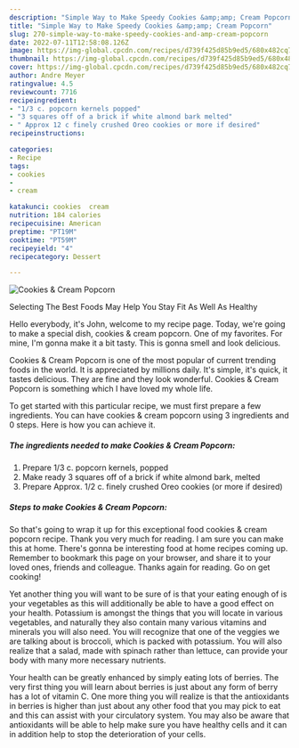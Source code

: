```yaml
---
description: "Simple Way to Make Speedy Cookies &amp;amp; Cream Popcorn"
title: "Simple Way to Make Speedy Cookies &amp;amp; Cream Popcorn"
slug: 270-simple-way-to-make-speedy-cookies-and-amp-cream-popcorn
date: 2022-07-11T12:58:08.126Z
image: https://img-global.cpcdn.com/recipes/d739f425d85b9ed5/680x482cq70/cookies-cream-popcorn-recipe-main-photo.jpg
thumbnail: https://img-global.cpcdn.com/recipes/d739f425d85b9ed5/680x482cq70/cookies-cream-popcorn-recipe-main-photo.jpg
cover: https://img-global.cpcdn.com/recipes/d739f425d85b9ed5/680x482cq70/cookies-cream-popcorn-recipe-main-photo.jpg
author: Andre Meyer
ratingvalue: 4.5
reviewcount: 7716
recipeingredient:
- "1/3 c. popcorn kernels popped"
- "3 squares off of a brick if white almond bark melted"
- " Approx 12 c finely crushed Oreo cookies or more if desired"
recipeinstructions:

categories:
- Recipe
tags:
- cookies
- 
- cream

katakunci: cookies  cream 
nutrition: 184 calories
recipecuisine: American
preptime: "PT19M"
cooktime: "PT59M"
recipeyield: "4"
recipecategory: Dessert

---
```



![Cookies &amp; Cream Popcorn](https://img-global.cpcdn.com/recipes/d739f425d85b9ed5/680x482cq70/cookies-cream-popcorn-recipe-main-photo.jpg)

Selecting The Best Foods May Help You Stay Fit As Well As Healthy

Hello everybody, it's John, welcome to my recipe page. Today, we're going to make a special dish, cookies &amp; cream popcorn. One of my favorites. For mine, I'm gonna make it a bit tasty. This is gonna smell and look delicious.

Cookies &amp; Cream Popcorn is one of the most popular of current trending foods in the world. It is appreciated by millions daily. It's simple, it's quick, it tastes delicious. They are fine and they look wonderful. Cookies &amp; Cream Popcorn is something which I have loved my whole life.




To get started with this particular recipe, we must first prepare a few ingredients. You can have cookies &amp; cream popcorn using 3 ingredients and 0 steps. Here is how you can achieve it.

<!--inarticleads1-->

##### The ingredients needed to make Cookies &amp; Cream Popcorn:

1. Prepare 1/3 c. popcorn kernels, popped
1. Make ready 3 squares off of a brick if white almond bark, melted
1. Prepare  Approx. 1/2 c. finely crushed Oreo cookies (or more if desired)




<!--inarticleads2-->

##### Steps to make Cookies &amp; Cream Popcorn:





So that's going to wrap it up for this exceptional food cookies &amp; cream popcorn recipe. Thank you very much for reading. I am sure you can make this at home. There's gonna be interesting food at home recipes coming up. Remember to bookmark this page on your browser, and share it to your loved ones, friends and colleague. Thanks again for reading. Go on get cooking!

Yet another thing you will want to be sure of is that your eating enough of is your vegetables as this will additionally be able to have a good effect on your health. Potassium is amongst the things that you will locate in various vegetables, and naturally they also contain many various vitamins and minerals you will also need. You will recognize that one of the veggies we are talking about is broccoli, which is packed with potassium. You will also realize that a salad, made with spinach rather than lettuce, can provide your body with many more necessary nutrients.

Your health can be greatly enhanced by simply eating lots of berries. The very first thing you will learn about berries is just about any form of berry has a lot of vitamin C. One more thing you will realize is that the antioxidants in berries is higher than just about any other food that you may pick to eat and this can assist with your circulatory system. You may also be aware that antioxidants will be able to help make sure you have healthy cells and it can in addition help to stop the deterioration of your cells.
